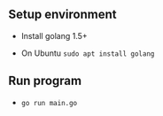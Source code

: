 ## Setup environment
- Install golang 1.5+
* On Ubuntu `sudo apt install golang`

## Run program
- `go run main.go`

